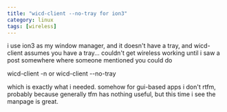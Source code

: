 ```yaml
---
title: "wicd-client --no-tray for ion3"
category: linux
tags: [wireless]
---
```


i use ion3 as my window manager, and it doesn't have a tray, and wicd-client assumes you have a tray... couldn't get wireless working until i saw a post somewhere where someone mentioned you could do

wicd-client -n or wicd-client --no-tray

which is exactly what i needed. somehow for gui-based apps i don't rtfm, probably because generally tfm has nothing useful, but this time i see the manpage is great.
